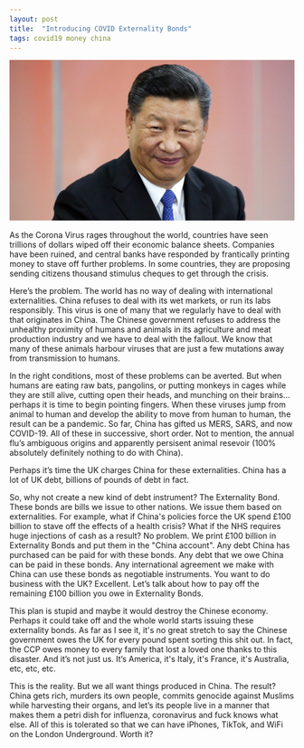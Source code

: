 ```yaml
---
layout: post
title:  "Introducing COVID Externality Bonds"
tags: covid19 money china
---
```


![Xi](/assets/xi.jpg)

As the Corona Virus rages throughout the world, countries have seen trillions of dollars wiped off their economic balance sheets. Companies have been ruined, and central banks have responded by frantically printing money to stave off further problems. In some countries, they are proposing sending citizens thousand stimulus cheques to get through the crisis.

Here’s the problem. The world has no way of dealing with international externalities. China refuses to deal with its wet markets, or run its labs responsibly. This virus is one of many that we regularly have to deal with that originates in China. The Chinese government refuses to address the unhealthy proximity of humans and animals in its agriculture and meat production industry and we have to deal with the fallout. We know that many of these animals harbour viruses that are just a few mutations away from transmission to humans.

In the right conditions, most of these problems can be averted. But when humans are eating raw bats, pangolins, or putting monkeys in cages while they are still alive, cutting open their heads, and munching on their brains... perhaps it is time to begin pointing fingers. When these viruses jump from animal to human and develop the ability to move from human to human, the result can be a pandemic. So far, China has gifted us MERS, SARS, and now COVID-19. All of these in successive, short order. Not to mention, the annual flu’s ambiguous origins and apparently persisent animal resevoir (100% absolutely definitely nothing to do with China).

Perhaps it’s time the UK charges China for these externalities. China has a lot of UK debt, billions of pounds of debt in fact.

So, why not create a new kind of debt instrument? The Externality Bond. These bonds are bills we issue to other nations. We issue them based on externalities. For example, what if China's policies force the UK spend £100 billion to stave off the effects of a health crisis? What if the NHS requires huge injections of cash as a result? No problem. We print £100 billion in Externality Bonds and put them in the "China account". Any debt China has purchased can be paid for with these bonds. Any debt that we owe China can be paid in these bonds. Any international agreement we make with China can use these bonds as negotiable instruments. You want to do business with the UK? Excellent. Let’s talk about how to pay off the remaining £100 billion you owe in Externality Bonds.

This plan is stupid and maybe it would destroy the Chinese economy. Perhaps it could take off and the whole world starts issuing these externality bonds. As far as I see it, it's no great stretch to say the Chinese government owes the UK for every pound spent sorting this shit out. In fact, the CCP owes money to every family that lost a loved one thanks to this disaster. And it’s not just us. It’s America, it's Italy, it's France, it's Australia, etc, etc, etc.

This is the reality. But we all want things produced in China. The result? China gets rich, murders its own people, commits genocide against Muslims while harvesting their organs, and let’s its people live in a manner that makes them a petri dish for influenza, coronavirus and fuck knows what else. All of this is tolerated so that we can have iPhones, TikTok, and WiFi on the London Underground. Worth it?
